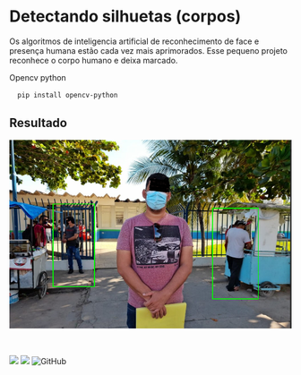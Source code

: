 
# Detectando silhuetas (corpos)

Os algoritmos de inteligencia artificial de reconhecimento de face e presença humana estão cada vez mais aprimorados.
Esse pequeno projeto reconhece o corpo humano e deixa marcado.


Opencv python
```bash
  pip install opencv-python
```
## Resultado 

![resultado](https://github.com/git-cardoso/reconhecimentoCorpoHumano/blob/main/exemplo.png)

    
<br/>

![](https://img.shields.io/badge/opencv-4.5.2.54-informational?style=flat&logo=python&logoColor=white&color=blue)
![](https://img.shields.io/badge/python-3.9-informational?style=flat&logo=python&logoColor=white&color=blue)  ![GitHub](https://img.shields.io/badge/licence-MIT-GREE) 

